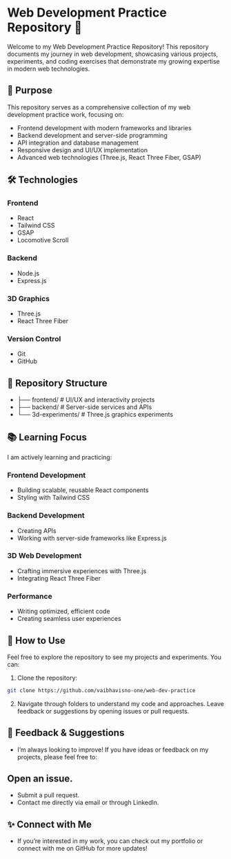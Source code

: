 # Web Development Practice Repository 🚀

Welcome to my Web Development Practice Repository! This repository documents my journey in web development, showcasing various projects, experiments, and coding exercises that demonstrate my growing expertise in modern web technologies.

## 🎯 Purpose

This repository serves as a comprehensive collection of my web development practice work, focusing on:

- Frontend development with modern frameworks and libraries
- Backend development and server-side programming
- API integration and database management
- Responsive design and UI/UX implementation
- Advanced web technologies (Three.js, React Three Fiber, GSAP)

## 🛠️ Technologies

### Frontend
- React
- Tailwind CSS
- GSAP
- Locomotive Scroll

### Backend
- Node.js
- Express.js

### 3D Graphics
- Three.js
- React Three Fiber

### Version Control
- Git
- GitHub

## 📂 Repository Structure
- ├── frontend/           # UI/UX and interactivity projects
- ├── backend/           # Server-side services and APIs
- └── 3d-experiments/    # Three.js graphics experiments








## 📚 Learning Focus

I am actively learning and practicing:

### Frontend Development
- Building scalable, reusable React components
- Styling with Tailwind CSS

### Backend Development
- Creating APIs
- Working with server-side frameworks like Express.js

### 3D Web Development
- Crafting immersive experiences with Three.js
- Integrating React Three Fiber

### Performance
- Writing optimized, efficient code
- Creating seamless user experiences

## 🌱 How to Use

Feel free to explore the repository to see my projects and experiments. You can:

1. Clone the repository:
```bash
git clone https://github.com/vaibhavisno-one/web-dev-practice
```


2. Navigate through folders to understand my code and approaches.
Leave feedback or suggestions by opening issues or pull requests.
## 💬 Feedback & Suggestions
- I’m always looking to improve! If you have ideas or feedback on my projects, please feel free to:

## Open an issue.
- Submit a pull request.
- Contact me directly via email or through LinkedIn.
## ✨ Connect with Me

- If you’re interested in my work, you can check out my portfolio or connect with me on GitHub for more updates!

